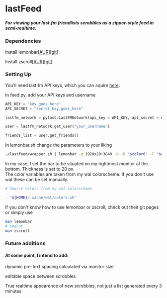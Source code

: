 # lastFeed

##### For viewing your last.fm friendlists scrobbles as a zipper-style feed in semi-realtime.



### Dependencies

Install lemonbar[[AUR](https://wiki.archlinux.org/index.php/Lemonbar)][[git](https://github.com/LemonBoy/bar)]

Install zscroll[[AUR](https://aur.archlinux.org/packages/zscroll-git/)][[git](https://github.com/noctuid/zscroll)]


### Setting Up

You'll need last.fm API keys, which you can aquire [here](https://www.last.fm/api/account/create).

In feed.py, add your API keys and username

```python
API_KEY = "key_goes_here"
API_SECRET = "secret_key_goes_here"

lastfm_network = pylast.LastFMNetwork(api_key = API_KEY, api_secret = API_SECRET)

user = lastfm_network.get_user("your_username")

friends_list = user.get_friends()
```

In lemonbar.sh change the parameters to your liking

```sh
~/lastfeed/wrapper.sh | lemonbar -g 1920x20+3840 -b -B "$color0" -F "$color1" -U "$color1" -p -u 3
```
In my case, I set the bar to be situated on my rightmost monitor at the bottom.  Thickness is set to 20 px.  
The color variables are taken from my wal colorscheme.  If you don't use wal these can be set manually.

```sh
# Source colors from my wal colorscheme

. "${HOME}/.cache/wal/colors.sh"
```


If you don't know how to use lemonbar or zscroll, check out their git pages or simply use
```sh
man lemonbar
# and/or
man zscroll
```

### Future additions

#### At some point, I intend to add:

dynamic pre-text spacing calculated via monitor size

editable space between scrobbles

True realtime appearence of new scrobbles, not just a list generated every 3 minutes
